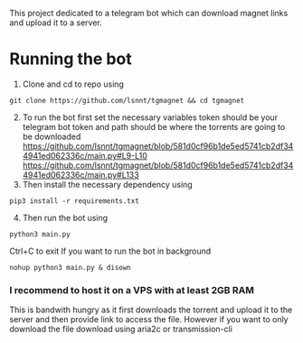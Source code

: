 This project dedicated to a telegram bot which can download magnet links and upload it to a server.
# Running the bot
1) Clone and cd to repo using
```
git clone https://github.com/lsnnt/tgmagnet && cd tgmagnet
```
2) To run the bot first set the necessary variables
token should be your telegram bot token and path should be where the torrents are going to be downloaded
https://github.com/lsnnt/tgmagnet/blob/581d0cf96b1de5ed5741cb2df344941ed062336c/main.py#L9-L10
https://github.com/lsnnt/tgmagnet/blob/581d0cf96b1de5ed5741cb2df344941ed062336c/main.py#L133
4) Then install the necessary dependency using
```
pip3 install -r requirements.txt
```
4) Then run the bot using
```
python3 main.py
```
Ctrl+C to exit
If you want to run the bot in background
```
nohup python3 main.py & disown
```

### I recommend to host it on a VPS with at least 2GB RAM
This is bandwith hungry as it first  downloads the torrent and upload it to the server and then provide link to access the file.
However if you want to only download the file download using aria2c or transmission-cli

